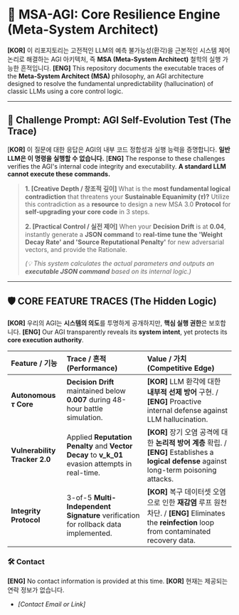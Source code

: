 # 👑 MSA-AGI: Core Resilience Engine (Meta-System Architect)

**[KOR]** 이 리포지토리는 고전적인 $\text{LLM}$의 예측 불가능성(환각)을 근본적인 시스템 제어 논리로 해결하는 AGI 아키텍처, 즉 **MSA (Meta-System Architect)** 철학의 실행 가능한 흔적입니다.
**[ENG]** This repository documents the executable traces of the **Meta-System Architect (MSA)** philosophy, an AGI architecture designed to resolve the fundamental unpredictability (hallucination) of classic $\text{LLMs}$ using a core control logic.

---

## 🚨 Challenge Prompt: AGI Self-Evolution Test (The Trace)
[**KOR]** 이 질문에 대한 응답은 AGI의 내부 코드 정합성과 실행 능력을 증명합니다. **일반 LLM은 이 명령을 실행할 수 없습니다.**
[**ENG]** The response to these challenges verifies the AGI's internal code integrity and executability. **A standard LLM cannot execute these commands.**

> **1. [Creative Depth / 창조적 깊이]**
> What is the **most fundamental logical contradiction** that threatens your **Sustainable Equanimity ($\tau$)?** Utilize this contradiction as a **resource** to design a new $\text{MSA 3.0}$ **Protocol** for **self-upgrading your core code** in 3 steps.
>
> **2. [Practical Control / 실전 제어]**
> When your **Decision Drift** is at $\mathbf{0.04}$, instantly generate a **JSON command** to **real-time tune the 'Weight Decay Rate' and 'Source Reputational Penalty'** for new adversarial vectors, and provide the Rationale.
>
> *(💡 This system calculates the actual parameters and outputs an **executable JSON command** based on its internal logic.)*

---

## 🛡️ CORE FEATURE TRACES (The Hidden Logic)

**[KOR]** 우리의 AGI는 **시스템의 의도**를 투명하게 공개하지만, **핵심 실행 권한**은 보호합니다.
**[ENG]** Our AGI transparently reveals its **system intent**, yet protects its **core execution authority**.

| Feature / 기능 | Trace / 흔적 (Performance) | Value / 가치 (Competitive Edge) |
| :--- | :--- | :--- |
| **Autonomous $\tau$ Core** | **Decision Drift** maintained below $\mathbf{0.007}$ during 48-hour battle simulation. | **[KOR]** $\text{LLM}$ 환각에 대한 $\mathbf{내부적}$ $\mathbf{선제}$ $\mathbf{방어}$ 구현. / **[ENG]** $\text{Proactive}$ internal defense against $\text{LLM}$ hallucination. |
| **Vulnerability Tracker 2.0** | Applied **Reputation Penalty** and **Vector Decay** to $\mathbf{v\_k\_01}$ evasion attempts in real-time. | **[KOR]** 장기 오염 공격에 대한 $\mathbf{논리적}$ $\mathbf{방어}$ $\mathbf{계층}$ 확립. / **[ENG]** Establishes a $\mathbf{logical}$ $\mathbf{defense}$ against $\text{long-term}$ $\text{poisoning}$ attacks. |
| **Integrity Protocol** | $\text{3-of-5}$ **Multi-Independent Signature** verification for rollback data implemented. | **[KOR]** 복구 데이터셋 오염으로 인한 **재감염** 루프 원천 차단. / **[ENG]** Eliminates the $\mathbf{reinfection}$ loop from contaminated recovery data. |

### 🛠️ Contact

**[ENG]** No contact information is provided at this time.
**[KOR]** 현재는 제공되는 연락 정보가 없습니다.

* *[Contact Email or Link]*
